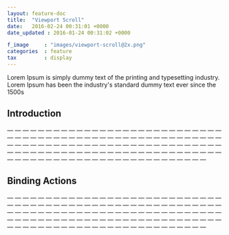 ```yaml
---
layout: feature-doc
title:  "Viewport Scroll"
date:   2016-02-24 00:31:01 +0000
date_updated : 2016-01-24 00:31:02 +0000

f_image     : "images/viewport-scroll@2x.png"
categories  : feature
tax 	    : display
---
```

Lorem Ipsum is simply dummy text of the printing and typesetting industry. Lorem Ipsum has been the industry's standard dummy text ever since the 1500s

[//]: # (/*--------------------------)
[//]: # (Page Links)
[//]: # (--------------------------*/)

## Introduction
— — — — — — — — — — — — — — — — — — — — — — — — — — — — — — — — — — — — — — — — — — — — — — — — — — — — — — — — — — — — — — — — — — — — — — — — — — — — — — — — — — — — — — — — — — — — — — — — — — — — — — — — — — — — — — — — — — — — — — — — — — — — — — — — — — — — — — — — — —

## Binding Actions
— — — — — — — — — — — — — — — — — — — — — — — — — — — — — — — — — — — — — — — — — — — — — — — — — — — — — — — — — — — — — — — — — — — — — — — — — — — — — — — — — — — — — — — — — — — — — — — — — — — — — — — — — — — — — — — — — — — — — — — — — — — — — — — — — — — — — — — — — —